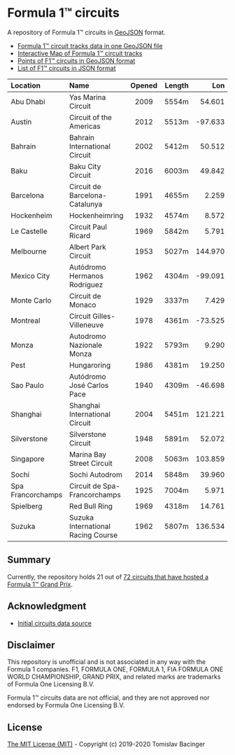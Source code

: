 # Formula 1™ circuits

A repository of Formula 1™ circuits in [GeoJSON](http://geojson.org/) format.

* [Formula 1™ circuit tracks data in one GeoJSON file](f1-circuits.geojson)
* [Interactive Map of Formula 1™ circuit tracks](https://svemir.co/f1/)
* [Points of F1™ circuits in GeoJSON format](f1-locations.geojson)
* [List of F1™ circuits in JSON format](f1-locations.json)

| Location | Name | Opened | Length | Lon | Lat |
|:---|:---|:---:|---:|---:|---:|
| Abu Dhabi | Yas Marina Circuit | 2009 | 5554m | 54.601 | 24.471 |
| Austin | Circuit of the Americas | 2012 | 5513m | -97.633 | 30.135 |
| Bahrain | Bahrain International Circuit | 2002 | 5412m | 50.512 | 26.031 |
| Baku | Baku City Circuit | 2016 | 6003m | 49.842 | 40.369 |
| Barcelona | Circuit de Barcelona-Catalunya | 1991 | 4655m | 2.259 | 41.569 |
| Hockenheim | Hockenheimring | 1932 | 4574m | 8.572 | 49.330 |
| Le Castelle | Circuit Paul Ricard | 1969 | 5842m | 5.791 | 43.253 |
| Melbourne | Albert Park Circuit | 1953 | 5027m | 144.970 | -37.846 |
| Mexico City | Autódromo Hermanos Rodríguez | 1962 | 4304m | -99.091 | 19.402 |
| Monte Carlo | Circuit de Monaco | 1929 | 3337m | 7.429 | 43.737 |
| Montreal | Circuit Gilles-Villeneuve | 1978 | 4361m | -73.525 | 45.506 |
| Monza | Autodromo Nazionale Monza | 1922 | 5793m | 9.290 | 45.621 |
| Pest | Hungaroring | 1986 | 4381m | 19.250 | 47.583 |
| Sao Paulo | Autódromo José Carlos Pace | 1940 | 4309m | -46.698 | -23.702 |
| Shanghai | Shanghai International Circuit | 2004 | 5451m | 121.221 | 31.340 |
| Silverstone | Silverstone Circuit | 1948 | 5891m | 52.072 | -1.017 |
| Singapore | Marina Bay Street Circuit | 2008 | 5063m |103.859 | 1.291 | 
| Sochi | Sochi Autodrom | 2014 | 5848m | 39.960 | 43.407 |
| Spa Francorchamps | Circuit de Spa-Francorchamps | 1925 | 7004m | 5.971 | 50.436 |
| Spielberg | Red Bull Ring | 1969 | 4318m | 14.761 | 47.223 |
| Suzuka | Suzuka International Racing Course | 1962 | 5807m | 136.534 | 34.844 |

## Summary

Currently, the repository holds 21 out of [72 circuits that have hosted a Formula 1™ Grand Prix](https://en.wikipedia.org/wiki/List_of_Formula_One_circuits).

## Acknowledgment

* [Initial circuits data source](https://www.google.com/maps/d/u/0/viewer?mid=1nv6ugq4H67CSzKUauW92-pPstYw&ll=-37.84579005412956%2C144.96881158570557&z=16)

## Disclaimer

This repository is unofficial and is not associated in any way with the Formula 1 companies. F1, FORMULA ONE, FORMULA 1, FIA FORMULA ONE WORLD CHAMPIONSHIP, GRAND PRIX, and related marks are trademarks of Formula One Licensing B.V. 

Formula 1™ circuits data are not official, and they are not approved nor endorsed by Formula One Licensing B.V.

## License

[The MIT License (MIT)](LICENSE.md) - Copyright (c) 2019-2020 Tomislav Bacinger